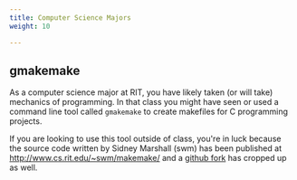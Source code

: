 ```yaml
---
title: Computer Science Majors
weight: 10

---
```



## gmakemake
As a computer science major at RIT, you have likely taken (or will take) mechanics of programming. In that class you might have seen or used a command line tool called `gmakemake` to create makefiles for C programming projects. 

If you are looking to use this tool outside of class, you're in luck because the source code written by Sidney Marshall (swm) has been published at http://www.cs.rit.edu/~swm/makemake/ and a [github fork](https://github.com/noahrichards/util) has cropped up as well.
